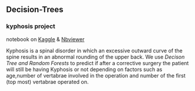 ## Decision-Trees  
### kyphosis project  
notebook on [Kaggle](https://www.kaggle.com/antonnifo/kyphosis-decision-trees-and-random-forest-reloaded/) & [Nbviewer](https://nbviewer.jupyter.org/github/antonnifo/Decision-Trees/blob/master/kyphosis-decision-trees-and-random-forest-reloaded.ipynb)  

Kyphosis is a spinal disorder in which an excessive outward curve of the spine results in an abnormal rounding of the upper back. We use *Decison Tree and Random Forests* to predict  if after a corrective surgery the patient will still be having Kyphosis or not depending on factors such as age,number of vertabrae involved in the operation and number of the first (top most) vertabrae operated on.
